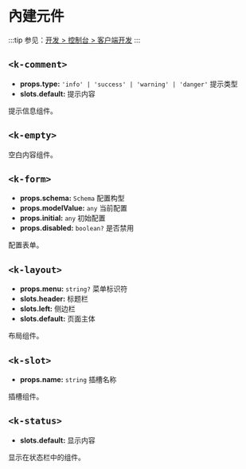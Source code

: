# 內建元件

:::tip
参见：[开发 > 控制台 > 客户端开发](../../guide/console/client.md)
:::

## `<k-comment>`

- **props.type:** `'info' | 'success' | 'warning' | 'danger'` 提示类型
- **slots.default:** 提示内容

提示信息组件。

## `<k-empty>`

空白内容组件。

## `<k-form>`

- **props.schema:** `Schema` 配置构型
- **props.modelValue:** `any` 当前配置
- **props.initial:** `any` 初始配置
- **props.disabled:** `boolean?` 是否禁用

配置表单。

## `<k-layout>`

- **props.menu:** `string?` 菜单标识符
- **slots.header:** 标题栏
- **slots.left:** 侧边栏
- **slots.default:** 页面主体

布局组件。

## `<k-slot>`

- **props.name:** `string` 插槽名称

插槽组件。

## `<k-status>`

- **slots.default:** 显示内容

显示在状态栏中的组件。
